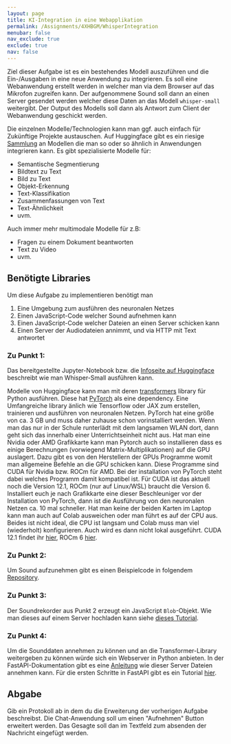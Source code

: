```yaml
---
layout: page
title: KI-Integration in eine Webapplikation
permalink: /Assignments/4XHBGM/WhisperIntegration
menubar: false
nav_exclude: true
exclude: true
nav: false
---
```


Ziel dieser Aufgabe ist es ein bestehendes Modell auszuführen und die Ein-/Ausgaben in eine neue Anwendung zu integrieren. Es soll eine Webanwendung erstellt werden in welcher man via dem Browser auf das Mikrofon zugreifen kann. Der aufgenommene Sound soll dann an einen Server gesendet werden welcher diese Daten an das Modell `whisper-small` weitergibt. Der Output des Modells soll dann als Antwort zum Client der Webanwendung geschickt werden.

Die einzelnen Modelle/Technologien kann man ggf. auch einfach für Zukünftige Projekte austauschen. Auf Huggingface gibt es ein riesige [Sammlung](https://huggingface.co/models) an Modellen die man so oder so ähnlich in Anwendungen integrieren kann. Es gibt spezialisierte Modelle für:
- Semantische Segmentierung
- Bildtext zu Text
- Bild zu Text
- Objekt-Erkennung
- Text-Klassifikation
- Zusammenfassungen von Text
- Text-Ähnlichkeit
- uvm. 


Auch immer mehr multimodale Modelle für z.B:
- Fragen zu einem Dokument beantworten
- Text zu Video
- uvm. 

## Benötigte Libraries
Um diese Aufgabe zu implementieren benötigt man 
1. Eine Umgebung zum ausführen des neuronalen Netzes
2. Einen JavaScript-Code welcher Sound aufnehmen kann
3. Einen JavaScript-Code welcher Dateien an einen Server schicken kann
4. Einen Server der Audiodateien annimmt, und via HTTP mit Text antwortet

### Zu Punkt 1:
Das bereitgestellte Jupyter-Notebook bzw. die [Infoseite auf Huggingface](https://huggingface.co/openai/whisper-small) beschreibt wie man Whisper-Small ausführen kann. 

Modelle von Huggingface kann man mit deren [transformers](https://pypi.org/project/transformers/) library für Python ausführen. Diese hat [PyTorch](https://pytorch.org/) als eine dependency. Eine Umfangreiche library änlich wie Tensorflow oder JAX zum erstellen, trainieren und ausführen von neuronalen Netzen. PyTorch hat eine größe von ca. 3 GB und muss daher zuhause schon vorinstalliert werden. Wenn man das nur in der Schule runterlädt mit dem langsamen WLAN dort, dann geht sich das innerhalb einer Unterrichtseinheit nicht aus. Hat man eine Nvidia oder AMD Grafikkarte kann man Pytorch auch so installieren dass es einige Berechnungen (vorwiegend Matrix-Multiplikationen) auf die GPU auslagert. Dazu gibt es von den Herstellern der GPUs Programme womit man allgemeine Befehle an die GPU schicken kann. Diese Programme sind CUDA für Nvidia bzw. ROCm für AMD. Bei der installation von PyTorch steht dabei welches Programm damit kompatibel ist. Für CUDA ist das aktuell noch die Version 12.1, ROCm (nur auf Linux/WSL) braucht die Version 6. Installiert euch je nach Grafikkarte eine dieser Beschleuniger vor der Installation von PyTorch, dann ist die Ausführung von den neuronalen Netzen ca. 10 mal schneller. Hat man keine der beiden Karten im Laptop kann man auch auf Colab ausweichen oder man führt es auf der CPU aus. Beides ist nicht ideal, die CPU ist langsam und Colab muss man viel (wiederholt) konfigurieren. Auch wird es dann nicht lokal ausgeführt. CUDA 12.1 findet ihr [hier](https://developer.nvidia.com/cuda-12-1-0-download-archive), ROCm 6 [hier](https://rocm.docs.amd.com/projects/install-on-linux/en/latest/tutorial/quick-start.html). 

### Zu Punkt 2:
Um Sound aufzunehmen gibt es einen Beispielcode in folgendem [Repository](https://github.com/Mido22/MediaRecorder-sample). 

### Zu Punkt 3:
Der Soundrekorder aus Punkt 2 erzeugt ein JavaScript `Blob`-Objekt. Wie man dieses auf einem Server hochladen kann siehe [dieses Tutorial](https://www.geeksforgeeks.org/how-can-javascript-upload-a-blob/).

### Zu Punkt 4:
Um die Sounddaten annehmen zu können und an die Transformer-Library weitergeben zu können würde sich ein Webserver in Python anbieten. In der FastAPI-Dokumentation gibt es eine [Anleitung](https://fastapi.tiangolo.com/tutorial/request-files/) wie dieser Server Dateien annehmen kann. Für die ersten Schritte in FastAPI gibt es ein Tutorial [hier](https://fastapi.tiangolo.com/tutorial/first-steps/). 

## Abgabe

Gib ein Protokoll ab in dem du die Erweiterung der vorherigen Aufgabe beschreibst. Die Chat-Anwendung soll um einen "Aufnehmen" Button erweitert werden. Das Gesagte soll dan im Textfeld zum absenden der Nachricht eingefügt werden. 

